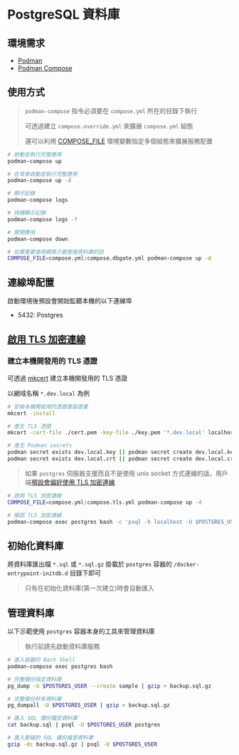 # PostgreSQL 資料庫

## 環境需求

- [Podman](https://podman.io/)
- [Podman Compose](https://github.com/containers/podman-compose)

## 使用方式

> `podman-compose` 指令必須要在 `compose.yml` 所在的目錄下執行
>
> 可透過建立 `compose.override.yml` 來擴展 `compose.yml` 組態
>
> 還可以利用 [COMPOSE_FILE](https://docs.docker.com/compose/reference/envvars/#compose_file) 環境變數指定多個組態來擴展服務配置

```sh
# 啟動並執行完整應用
podman-compose up

# 在背景啟動並執行完整應用
podman-compose up -d

# 顯示記錄
podman-compose logs

# 持續顯示記錄
podman-compose logs -f

# 關閉應用
podman-compose down

# 如果需要使用網頁介面管理資料庫的話
COMPOSE_FILE=compose.yml:compose.dbgate.yml podman-compose up -d
```

## 連線埠配置

啟動環境後預設會開始監聽本機的以下連線埠

- 5432: Postgres

## [啟用 TLS 加密連線](https://www.postgresql.org/docs/current/ssl-tcp.html)

### 建立本機開發用的 TLS 憑證

可透過 [mkcert](https://github.com/FiloSottile/mkcert) 建立本機開發用的 TLS 憑證

以網域名稱 `*.dev.local` 為例

```sh
# 安裝本機開發用的憑證簽發證書
mkcert -install

# 產生 TLS 憑證
mkcert -cert-file ./cert.pem -key-file ./key.pem '*.dev.local' localhost

# 產生 Podman secrets
podman secret exists dev.local.key || podman secret create dev.local.key ./key.pem
podman secret exists dev.local.crt || podman secret create dev.local.crt ./cert.pem
```

> 如果 `postgres` 伺服器支援而且不是使用 unix socket 方式連線的話，用戶端[預設會偏好使用 TLS 加密連線](https://www.postgresql.org/docs/current/libpq-connect.html#LIBPQ-CONNECT-SSLMODE)

```sh
# 啟用 TLS 加密連線
COMPOSE_FILE=compose.yml:compose.tls.yml podman-compose up -d

# 確認 TLS 加密連線
podman-compose exec postgres bash -c 'psql -h localhost -U $POSTGRES_USER -c "SELECT * FROM pg_stat_ssl;"'
```

## 初始化資料庫

將資料庫匯出檔 `*.sql` 或 `*.sql.gz` 掛載於 `postgres` 容器的 `/docker-entrypoint-initdb.d` 目錄下即可

> 只有在初始化資料庫(第一次建立)時會自動匯入

## 管理資料庫

以下示範使用 `postgres` 容器本身的工具來管理資料庫

> 執行前請先啟動資料庫服務

```sh
# 進入容器的 Bash Shell
podman-compose exec postgres bash

# 完整備份指定資料庫
pg_dump -U $POSTGRES_USER --create sample | gzip > backup.sql.gz

# 完整備份所有資料庫
pg_dumpall -U $POSTGRES_USER | gzip > backup.sql.gz

# 匯入 SQL 備份檔至資料庫
cat backup.sql | psql -U $POSTGRES_USER postgres

# 匯入壓縮的 SQL 備份檔至資料庫
gzip -dc backup.sql.gz | psql -U $POSTGRES_USER
```
